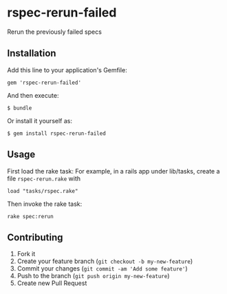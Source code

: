 # rspec-rerun-failed

Rerun the previously failed specs

## Installation

Add this line to your application's Gemfile:

    gem 'rspec-rerun-failed'

And then execute:

    $ bundle

Or install it yourself as:

    $ gem install rspec-rerun-failed

## Usage

First load the rake task:
For example, in a rails app under lib/tasks, create a file `rspec-rerun.rake` with

    load "tasks/rspec.rake"

Then invoke the rake task:

    rake spec:rerun

## Contributing

1. Fork it
2. Create your feature branch (`git checkout -b my-new-feature`)
3. Commit your changes (`git commit -am 'Add some feature'`)
4. Push to the branch (`git push origin my-new-feature`)
5. Create new Pull Request
